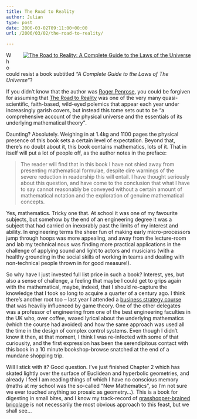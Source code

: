 ```yaml
---
title: The Road to Reality
author: Julian
type: post
date: 2006-03-02T09:11:00+00:00
url: /2006/03/02/the-road-to-reality/

---
```

<div style="  float:right;margin-left:30px; margin-bottom: 20px;">
  <a href="https://www.amazon.co.uk/exec/obidos/redirect?tag=fivegocrazyinmid%26link_code=xm2%26camp=2025%26creative=165953%26path=https://www.amazon.co.uk/gp/redirect.html%253fASIN=0224044478%2526tag=fivegocrazyinmid%2526lcode=xm2%2526cID=2025%2526ccmID=165953%2526location=/o/ASIN/0224044478%25253FSubscriptionId=0EMV44A9A5YT1RVDGZ82" title="View product details at Amazon"><img src="https://images.amazon.com/images/P/0224044478.01._SCMZZZZZZZ_.jpg" alt="The Road to Reality: A Complete Guide to the Laws of the Universe" /></a>
</div>

Who could resist a book subtitled _&#8220;A Complete Guide to the Laws of The Universe&#8221;_? 

If you didn&#8217;t know that the author was [Roger Penrose][1], you could be forgiven for assuming that [The Road to Reality][2] was one of the very many quasi-scientific, faith-based, wild-eyed polemics that appear each year under increasingly garish covers, but instead this tome sets out to be <q>a comprehensive account of the physical universe and the essentials of its underlying mathematical theory</q>.

Daunting? Absolutely. Weighing in at 1.4kg and 1100 pages the physical presence of this book sets a certain level of expectation. Beyond that, there&#8217;s no doubt about it, this book contains mathematics, lots of it. That in itself will put a lot of people off, as the author notes in the preface:

<blockquote cite="https://www.amazon.co.uk/exec/obidos/redirect?tag=fivegocrazyinmid%26link_code=xm2%26camp=2025%26creative=165953%26path=https://www.amazon.co.uk/gp/redirect.html%253fASIN=0224044478%2526tag=fivegocrazyinmid%2526lcode=xm2%2526cID=2025%2526ccmID=165953%2526location=/o/ASIN/0224044478%25253FSubscriptionId=0EMV44A9A5YT1RVDGZ82">
  <p>
    The reader will find that in this book I have not shied away from presenting mathematical formulae, despite dire warnings of the severe reduction in readership this will entail. I have thought seriously about this question, and have come to the conclusion that what I have to say cannot reasonably be conveyed without a certain amount of mathematical notation and the exploration of genuine mathematical concepts.
  </p>
</blockquote>

Yes, mathematics. Tricky one that. At school it was one of my favourite subjects, but somehow by the end of an engineering degree it was a subject that had carried on inexorably past the limits of my interest and ability. In engineering terms the sheer fun of making early micro-processors jump through hoops was more appealing, and away from the lecture-room and lab my technical nous was finding more practical applications in the challenge of applying sound and light to actors and musicians (with a healthy grounding in the social skills of working in teams and dealing with non-technical people thrown in for good measure!).

So why have I just invested full list price in such a book? Interest, yes, but also a sense of challenge, a feeling that maybe I could get to grips again with the mathematical, maybe, indeed, that I should re-capture the knowledge that I took so long to acquire a quarter of a century ago. I think there&#8217;s another root too &#8211; last year I attended a [business strategy course][3] that was heaviliy influenced by game theory. One of the other delegates was a professor of engineering from one of the best engineering faculties in the UK who, over coffee, waxed lyrical about the underlying mathematics (which the course had avoided) and how the same approach was used all the time in the design of complex control systems. Even though I didn&#8217;t know it then, at that moment, I think I was re-infected with some of that curiousity, and the first expression has been the serendipitous contact with this book in a 10 minute bookshop-browse snatched at the end of a mundane shopping trip.

Will I stick with it? Good question. I&#8217;ve just finished Chapter 2 which has skated lightly over the surface of Euclidean and hyperbolic geometries, and already I feel I am reading things of which I have no conscious memory (maths at my school was the so-called &#8220;New Mathematics&#8221;, so I&#8217;m not sure we ever touched anything so prosaic as geometry&#8230;). This is a book for digesting in small bites, and I know my track-record of [grasshopper-brained][4] [bricolage][5] is not necessarily the most obvious approach to this feast, but we shall see&#8230;

 [1]: https://en.wikipedia.org/wiki/Roger_Penrose
 [2]: https://www.amazon.co.uk/exec/obidos/redirect?tag=fivegocrazyinmid%26link_code=xm2%26camp=2025%26creative=165953%26path=https://www.amazon.co.uk/gp/redirect.html%253fASIN=0224044478%2526tag=fivegocrazyinmid%2526lcode=xm2%2526cID=2025%2526ccmID=165953%2526location=/o/ASIN/0224044478%25253FSubscriptionId=0EMV44A9A5YT1RVDGZ82
 [3]: https://www.synesthesia.co.uk/blog/archives/2005/04/22/developing-deliverable-strategies/
 [4]: https://www.synesthesia.co.uk/blog/archives/2004/05/09/polymaths/
 [5]: https://www.synesthesia.co.uk/blog/archives/2004/05/10/butterfly-moments-and-bricolage/
